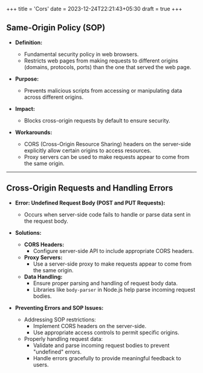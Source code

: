 +++
title = 'Cors'
date = 2023-12-24T22:21:43+05:30
draft = true
+++
## Same-Origin Policy (SOP)

- **Definition:**
  - Fundamental security policy in web browsers.
  - Restricts web pages from making requests to different origins (domains, protocols, ports) than the one that served the web page.
  
- **Purpose:**
  - Prevents malicious scripts from accessing or manipulating data across different origins.
  
- **Impact:**
  - Blocks cross-origin requests by default to ensure security.
  
- **Workarounds:**
  - CORS (Cross-Origin Resource Sharing) headers on the server-side explicitly allow certain origins to access resources.
  - Proxy servers can be used to make requests appear to come from the same origin.

---

## Cross-Origin Requests and Handling Errors

- **Error: Undefined Request Body (POST and PUT Requests):**
  - Occurs when server-side code fails to handle or parse data sent in the request body.
  
- **Solutions:**
  - **CORS Headers:**
    - Configure server-side API to include appropriate CORS headers.
  - **Proxy Servers:**
    - Use a server-side proxy to make requests appear to come from the same origin.
  - **Data Handling:**
    - Ensure proper parsing and handling of request body data.
    - Libraries like `body-parser` in Node.js help parse incoming request bodies.
    
- **Preventing Errors and SOP Issues:**
  - Addressing SOP restrictions:
    - Implement CORS headers on the server-side.
    - Use appropriate access controls to permit specific origins.
  - Properly handling request data:
    - Validate and parse incoming request bodies to prevent "undefined" errors.
    - Handle errors gracefully to provide meaningful feedback to users.
